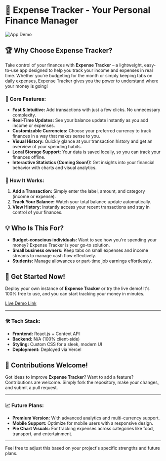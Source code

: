 # 💸 Expense Tracker - Your Personal Finance Manager

![App Demo](https://theexpenses.vercel.app/)

## 🏆 Why Choose Expense Tracker?

Take control of your finances with **Expense Tracker** – a lightweight, easy-to-use app designed to help you track your income and expenses in real time. Whether you're budgeting for the month or simply keeping tabs on daily expenses, Expense Tracker gives you the power to understand where your money is going!

### 🎯 **Core Features:**

- **Fast & Intuitive:** Add transactions with just a few clicks. No unnecessary complexity.
- **Real-Time Updates:** See your balance update instantly as you add income or expenses.
- **Customizable Currencies:** Choose your preferred currency to track finances in a way that makes sense to you.
- **Visual History:** Quickly glance at your transaction history and get an overview of your spending habits.
- **Local Storage Support:** Your data is saved locally, so you can track your finances offline.
- **Interactive Statistics (Coming Soon!):** Get insights into your financial behavior with charts and visual analytics.

### 🧩 **How It Works:**

1. **Add a Transaction:** Simply enter the label, amount, and category (income or expense).
2. **Track Your Balance:** Watch your total balance update automatically.
3. **View History:** Instantly access your recent transactions and stay in control of your finances.

## 💡 **Who Is This For?**

- **Budget-conscious individuals:** Want to see how you're spending your money? Expense Tracker is your go-to solution.
- **Small business owners:** Keep tabs on small expenses and income streams to manage cash flow effectively.
- **Students:** Manage allowances or part-time job earnings effortlessly.

## 🚀 **Get Started Now!**

Deploy your own instance of **Expense Tracker** or try the live demo! It's 100% free to use, and you can start tracking your money in minutes.

[Live Demo Link](https://theexpenses.vercel.app/)

---

### 🛠️ **Tech Stack:**

- **Frontend:** React.js + Context API
- **Backend:** N/A (100% client-side)
- **Styling:** Custom CSS for a sleek, modern UI
- **Deployment:** Deployed via Vercel

## 🤝 **Contributions Welcome!**

Got ideas to improve **Expense Tracker**? Want to add a feature? Contributions are welcome. Simply fork the repository, make your changes, and submit a pull request.

---

### 📈 **Future Plans:**

- **Premium Version:** With advanced analytics and multi-currency support.
- **Mobile Support:** Optimize for mobile users with a responsive design.
- **Pie Chart Visuals:** For tracking expenses across categories like food, transport, and entertainment.

---

Feel free to adjust this based on your project's specific strengths and future plans.